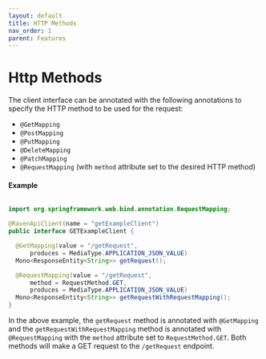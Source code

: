 ```yaml
---
layout: default
title: HTTP Methods
nav_order: 1
parent: Features
---
```


# Http Methods

The client interface can be annotated with the following annotations to specify the HTTP method to
be used for the
request:

- `@GetMapping`
- `@PostMapping`
- `@PutMapping`
- `@DeleteMapping`
- `@PatchMapping`
- `@RequestMapping` (with `method` attribute set to the desired HTTP method)

#### Example

```java

import org.springframework.web.bind.annotation.RequestMapping;

@RavenApiClient(name = "getExampleClient")
public interface GETExampleClient {

  @GetMapping(value = "/getRequest",
      produces = MediaType.APPLICATION_JSON_VALUE)
  Mono<ResponseEntity<String>> getRequest();

  @RequestMapping(value = "/getRequest",
      method = RequestMethod.GET,
      produces = MediaType.APPLICATION_JSON_VALUE)
  Mono<ResponseEntity<String>> getRequestWithRequestMapping();
}
```

In the above example, the `getRequest` method is annotated with `@GetMapping` and the `getRequestWithRequestMapping` method is annotated with `@RequestMapping` with the `method` attribute set to `RequestMethod.GET`. Both methods will make a GET request to the `/getRequest` endpoint.
